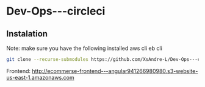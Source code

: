 # Dev-Ops---circleci

## Instalation
Note:
make sure you have the following installed
aws cli
eb cli


```bash
git clone --recurse-submodules https://github.com/XsAndre-L/Dev-Ops---circleci.git
```

Frontend:
http://ecommerse-frontend---angular941266980980.s3-website-us-east-1.amazonaws.com
